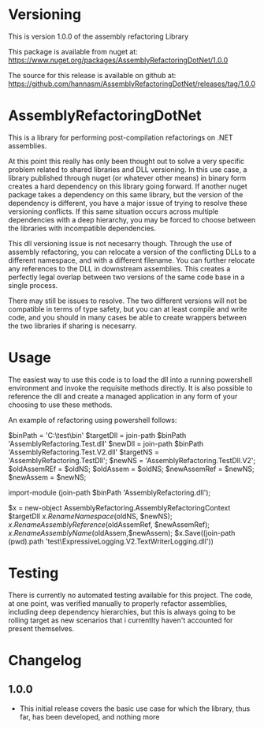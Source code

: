 # Versioning
This is version 1.0.0 of the assembly refactoring Library

This package is available from nuget at: https://www.nuget.org/packages/AssemblyRefactoringDotNet/1.0.0

The source for this release is available on github at: https://github.com/hannasm/AssemblyRefactoringDotNet/releases/tag/1.0.0

# AssemblyRefactoringDotNet
This is a library for performing post-compilation refactorings on 
.NET assemblies. 

At this point this really has only been thought out to solve 
a very specific problem related to shared libraries and DLL 
versioning. In this use case, a library published through nuget 
(or whatever other means) in binary form creates a hard dependency
on this library going forward. If another nuget package takes a 
dependency on this same library, but the version of the dependency 
is different, you have a major issue of trying to resolve these
versioning conflicts. If this same situation occurs across multiple
dependencies with a deep hierarchy, you may be forced to
choose between the libraries with incompatible dependencies.

This dll versioning issue is not necesarry though. Through the use of 
assembly refactoring, you can relocate a version of the conflicting DLLs 
to a different namespace, and with a different filename. You can further 
relocate any references to the DLL in downstream assemblies. This creates 
a perfectly legal overlap between two versions of the same code base
in a single process. 

There may still be issues to resolve. The two different versions will not be 
compatible in terms of type safety, but you can at least compile and write code, 
and you should in many cases be able to create wrappers between the two libraries 
if sharing is necesarry.

# Usage

The easiest way to use this code is to load the dll into a running powershell environment
and invoke the requisite methods directly. It is also possible to reference the dll and create a 
managed application in any form of your choosing to use these methods.

An example of refactoring using powershell follows:

$binPath = 'C:\test\bin'
$targetDll = join-path $binPath 'AssemblyRefactoring.Test.dll'
$newDll = join-path $binPath 'AssemblyRefactoring.Test.V2.dll'
$targetNS = 'AssemblyRefactoring.TestDll';
$newNS = 'AssemblyRefactoring.TestDll.V2';
$oldAssemREf = $oldNS;
$oldAssem = $oldNS;
$newAssemRef = $newNS;
$newAssem = $newNS;

import-module (join-path $binPath 'AssemblyRefactoring.dll');

$x = new-object AssemblyRefactoring.AssemblyRefactoringContext $targetDll
$x.RenameNamespace($oldNS, $newNS);
$x.RenameAssemblyReference($oldAssemRef, $newAssemRef);
$x.RenameAssemblyName($oldAssem,$newAssem);
$x.Save((join-path (pwd).path 'test\ExpressiveLogging.V2.TextWriterLogging.dll'))

# Testing

There is currently no automated testing available for this project. The code, at one point,
was verified manually to properly refactor assemblies, including deep dependency hierarchies,
but this is always going to be rolling target as new scenarios that i currentlty
haven't accounted for present themselves. 


# Changelog

## 1.0.0
  * This initial release covers the basic use case for which the library, thus far, has been developed, and nothing more

